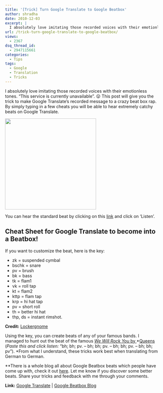 ```yaml
---
title: '[Trick] Turn Google Translate to Google Beatbox'
author: shradha
date: 2010-12-03
excerpt: |
  I absolutely love imitating those recorded voices with their emotionless tones. "This service is currently unavailable". :P This post will give you the trick to make Google Translate's recorded message to a crazy beat box rap. By simply typing in a few cheats you will be able to hear extremely catchy beats on Google Translate.
url: /trick-turn-google-translate-to-google-beatbox/
views:
  - 2367
dsq_thread_id:
  - 2947115661
categories:
  - Tips
tags:
  - Google
  - Translation
  - Tricks
---
```

I absolutely love imitating those recorded voices with their emotionless tones. &#8220;This service is currently unavailable&#8221;. 😛 This post will give you the trick to make Google Translate&#8217;s recorded message to a crazy beat box rap. By simply typing in a few cheats you will be able to hear extremely catchy beats on Google Translate.

<a rel="attachment wp-att-33698" href="http://devilsworkshop.org/trick-turn-google-translate-to-google-beatbox/google_translate_-beatbox/"><img class="alignnone size-full wp-image-33698" title="Google_Translate_ beatbox" src="http://cdn.devilsworkshop.org/files/2010/12/Google_Translate_-beatbox.png" alt="" width="300" height="300" /></a>

You can hear the standard beat by clicking on this <a href="http://bit.ly/egXAHb" onclick="_gaq.push(['_trackEvent', 'outbound-article', 'http://bit.ly/egXAHb', 'link']);" >link</a> and click on &#8216;Listen&#8217;.

## Cheat Sheet for Google Translate to become into a Beatbox!

If you want to customize the beat, here is the key:

  * zk = suspended cymbal
  * bschk = snare
  * pv = brush
  * bk = bass
  * tk = flam1
  * vk = roll tap
  * kt = flam2
  * kttp = flam tap
  * krp = hi hat tap
  * pv = short roll
  * th = better hi hat
  * thp, ds = instant rimshot.

**Credit:** <a href="http://lockergnome.net/questions/103755/google-beatbox-good-or-rubish" onclick="_gaq.push(['_trackEvent', 'outbound-article', 'http://lockergnome.net/questions/103755/google-beatbox-good-or-rubish', 'Lockergnome']);" target="_blank">Lockergnome</a>

Using the key, you can create beats of any of your famous bands. I managed to hunt out the beat of the famous <a href="http://en.wikipedia.org/wiki/We_Will_Rock_You_%28musical%29" onclick="_gaq.push(['_trackEvent', 'outbound-article', 'http://en.wikipedia.org/wiki/We_Will_Rock_You_%28musical%29', 'We Will Rock You by ']);" ><em>We Will Rock You </em>by </a>*<a href="http://en.wikipedia.org/wiki/We_Will_Rock_You_%28musical%29" onclick="_gaq.push(['_trackEvent', 'outbound-article', 'http://en.wikipedia.org/wiki/We_Will_Rock_You_%28musical%29', 'Queens']);" >Queens</a> (*Paste this and click listen:* &#8220;bh; bh; pv. &#8211; bh; bh; pv. &#8211; bh; bh; pv. &#8211; bh; bh; pv&#8221;). *From what I understand, these tricks work best when translating from German to German.

**There is a whole blog all about Google Beatbox beats which people have come up with, check it out <a href="http://googlebeatbox.tumblr.com/" onclick="_gaq.push(['_trackEvent', 'outbound-article', 'http://googlebeatbox.tumblr.com/', 'here']);" >here</a>. Let me know if you discover some better beats. Share your tricks and feedback with me through your comments.

**Link:** <a href="http://translate.google.com/" onclick="_gaq.push(['_trackEvent', 'outbound-article', 'http://translate.google.com/', 'Google Translate']);" >Google Translate</a> | <a href="http://googlebeatbox.tumblr.com/" onclick="_gaq.push(['_trackEvent', 'outbound-article', 'http://googlebeatbox.tumblr.com/', 'Google Beatbox Blog']);" target="_blank">Google Beatbox Blog</a>
